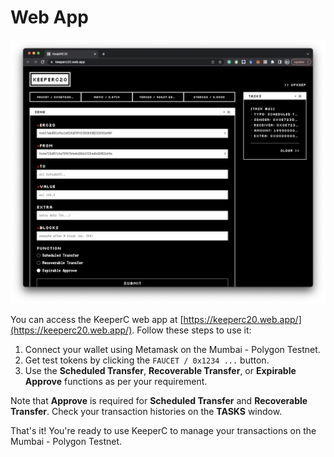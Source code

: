 # Web App

![webapp](./images/1.png)

You can access the KeeperC web app at [https://keeperc20.web.app/](https://keeperc20.web.app/). Follow these steps to use it:

1. Connect your wallet using Metamask on the Mumbai - Polygon Testnet.
2. Get test tokens by clicking the `FAUCET / 0x1234 ...` button.
3. Use the **Scheduled Transfer**, **Recoverable Transfer**, or **Expirable Approve** functions as per your requirement.

Note that **Approve** is required for **Scheduled Transfer** and **Recoverable Transfer**.
Check your transaction histories on the **TASKS** window.

That's it! You're ready to use KeeperC to manage your transactions on the Mumbai - Polygon Testnet.
